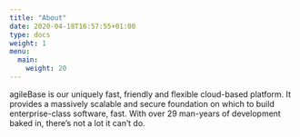 ```yaml
---
title: "About"
date: 2020-04-18T16:57:55+01:00
type: docs
weight: 1
menu:
  main:
    weight: 20
---
```

agileBase is our uniquely fast, friendly and flexible cloud-based platform. It provides a massively scalable and secure foundation on which to build enterprise-class software, fast. With over 29 man-years of development baked in, there’s not a lot it can’t do.



